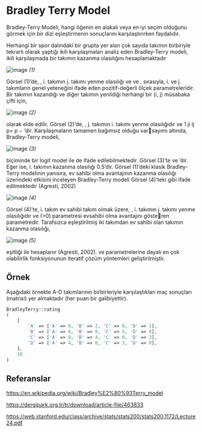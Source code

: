 # Bradley Terry Model

Bradley-Terry Modeli, hangi öğenin en alakalı veya en iyi seçim olduğunu görmek için bir dizi eşleştirmenin sonuçlarını karşılaştırırken faydalıdır.

Herhangi bir spor dalındaki bir grupta yer alan çok sayıda takımın birbiriyle tekrarlı olarak yaptığı ikili karşılaşmaları analiz eden Bradley-Terry modeli, ikili karşılaşmada bir takımın kazanma olasılığını hesaplamaktadır

![image](https://github.com/user-attachments/assets/e39d1a42-82e7-42ce-8865-c9546f7ed784) *(1)*

Görsel (1)’de, , i. takımın j. takımı yenme olasılığı ve ve , sırasıyla, i. ve j. takımların genel yeteneğini ifade eden pozitif-değerli ölçek parametreleridir. Bir takımın kazandığı ve diğer takımın yenildiği herhangi bir (i, j) müsabaka çifti için,

![image](https://github.com/user-attachments/assets/c649b196-33b2-4e83-8c86-44de1422d84d) *(2)*

olarak elde edilir. Görsel (2)’de, , j. takımın i. takımı yenme olasılığıdır ve 1 ji ij p= p − ’dir. Karşılaşmaların tamamen bağımsız olduğu varsayımı altında, Bradley-Terry modeli,

![image](https://github.com/user-attachments/assets/b1ea7a3f-fd21-4628-bc5b-7da5a233fa86) *(3)*

biçiminde bir logit model ile de ifade edilebilmektedir. Görsel (3)’te ve ’dir. Eğer ise, i. takımın kazanma olasılığı 0.5’dir. Görsel (1)’deki klasik Bradley-Terry modelinin yanısıra, ev sahibi olma avantajının kazanma olasılığı üzerindeki etkisini inceleyen Bradley-Terry modeli Görsel (4)’teki gibi ifade edilmektedir (Agresti, 2002)

![image](https://github.com/user-attachments/assets/f3bac86d-3aca-437a-96d8-09eef0cd44d3) *(4)*

Görsel (4)’te, i. takım ev sahibi takım olmak üzere, , i. takımın j. takımı yenme olasılığıdır ve (>0) parametresi evsahibi olma avantajını gösteren parametredir. Tarafsızca eşleştirilmiş iki takımdan ev sahibi olan takımın kazanma olasılığı,

![image](https://github.com/user-attachments/assets/a7aa248c-9908-47f5-a51b-a290c39c09c9) *(5)*

eşitliği ile hesaplanır (Agresti, 2002). ve parametrelerine dayalı en çok olabilirlik fonksiyonunun iteratif çözüm yöntemleri geliştirilmiştir.

## Örnek

Aşağıdaki örnekte A-D takımlarının birbirleriyle karşılaştıkları maç sonuçları (matrisi) yer almaktadır (her puan bir galibiyettir).
```php
BradleyTerry::rating
(
    [
        'A' => ['A' => 0, 'B' => 2, 'C' => 0, 'D' => 1],
        'B' => ['A' => 6, 'B' => 0, 'C' => 5, 'D' => 0],
        'C' => ['A' => 0, 'B' => 4, 'C' => 0, 'D' => 3],
        'D' => ['A' => 4, 'B' => 0, 'C' => 3, 'D' => 0],
    ],
    10
)
```

## Referanslar

https://en.wikipedia.org/wiki/Bradley%E2%80%93Terry_model

https://dergipark.org.tr/tr/download/article-file/463833

https://web.stanford.edu/class/archive/stats/stats200/stats200.1172/Lecture24.pdf
